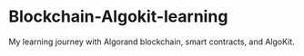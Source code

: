 # Blockchain-Algokit-learning
My learning journey with Algorand blockchain, smart contracts, and AlgoKit.
